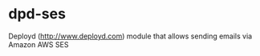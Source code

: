 dpd-ses
=======

Deployd (http://www.deployd.com) module that allows sending emails via Amazon AWS SES

